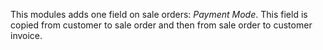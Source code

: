 This modules adds one field on sale orders: *Payment Mode*. This field
is copied from customer to sale order and then from sale order to
customer invoice.
